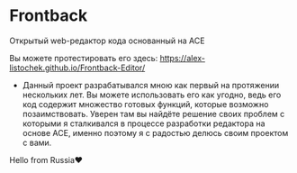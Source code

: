 # Frontback
Открытый web-редактор кода основанный на ACE

Вы можете протестировать его здесь: https://alex-listochek.github.io/Frontback-Editor/

- Данный проект разрабатывался мною как первый на протяжении нескольких лет.
  Вы можете использовать его как угодно, ведь его код содержит множество готовых функций, которые возможно позаимствовать.
  Уверен там вы найдёте решение своих проблем с которыми я сталкивался в процессе разработки редактора на основе ACE, именно поэтому я с радостью делюсь своим проектом с вами.

 Hello from Russia❤

